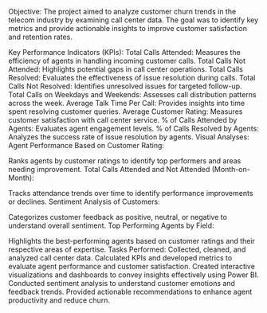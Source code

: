 Objective:
The project aimed to analyze customer churn trends in the telecom industry by examining call center data. The goal was to identify key metrics and provide actionable insights to improve customer satisfaction and retention rates.

Key Performance Indicators (KPIs):
Total Calls Attended: Measures the efficiency of agents in handling incoming customer calls.
Total Calls Not Attended: Highlights potential gaps in call center operations.
Total Calls Resolved: Evaluates the effectiveness of issue resolution during calls.
Total Calls Not Resolved: Identifies unresolved issues for targeted follow-up.
Total Calls on Weekdays and Weekends: Assesses call distribution patterns across the week.
Average Talk Time Per Call: Provides insights into time spent resolving customer queries.
Average Customer Rating: Measures customer satisfaction with call center service.
% of Calls Attended by Agents: Evaluates agent engagement levels.
% of Calls Resolved by Agents: Analyzes the success rate of issue resolution by agents.
Visual Analyses:
Agent Performance Based on Customer Rating:

Ranks agents by customer ratings to identify top performers and areas needing improvement.
Total Calls Attended and Not Attended (Month-on-Month):

Tracks attendance trends over time to identify performance improvements or declines.
Sentiment Analysis of Customers:

Categorizes customer feedback as positive, neutral, or negative to understand overall sentiment.
Top Performing Agents by Field:

Highlights the best-performing agents based on customer ratings and their respective areas of expertise.
Tasks Performed:
Collected, cleaned, and analyzed call center data.
Calculated KPIs and developed metrics to evaluate agent performance and customer satisfaction.
Created interactive visualizations and dashboards to convey insights effectively using Power BI.
Conducted sentiment analysis to understand customer emotions and feedback trends.
Provided actionable recommendations to enhance agent productivity and reduce churn.
